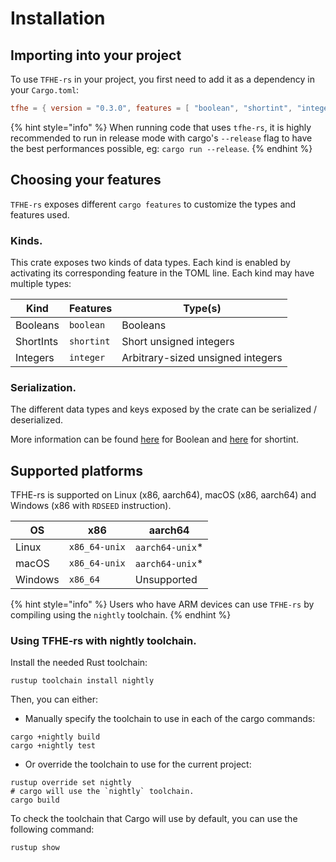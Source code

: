 # Installation

## Importing into your project

To use `TFHE-rs` in your project, you first need to add it as a dependency in your `Cargo.toml`:

```toml
tfhe = { version = "0.3.0", features = [ "boolean", "shortint", "integer", "x86_64-unix" ] }
```

{% hint style="info" %}
When running code that uses `tfhe-rs`, it is highly recommended to run in release mode with cargo's `--release` flag to have the best performances possible, eg: `cargo run --release`.
{% endhint %}

## Choosing your features

`TFHE-rs` exposes different `cargo features` to customize the types and features used.

### Kinds.

This crate exposes two kinds of data types. Each kind is enabled by activating its corresponding feature in the TOML line. Each kind may have multiple types:

| Kind      | Features   | Type(s)                           |
| --------- | ---------- | --------------------------------- |
| Booleans  | `boolean`  | Booleans                          |
| ShortInts | `shortint` | Short unsigned integers           |
| Integers  | `integer`  | Arbitrary-sized unsigned integers |

### Serialization.

The different data types and keys exposed by the crate can be serialized / deserialized.

More information can be found [here](../Boolean/serialization.md) for Boolean and [here](../shortint/serialization.md) for shortint.

## Supported platforms

TFHE-rs is supported on Linux (x86, aarch64), macOS (x86, aarch64) and Windows (x86 with `RDSEED` instruction).

| OS      | x86           | aarch64          |
| ------- | ------------- | ---------------- |
| Linux   | `x86_64-unix` | `aarch64-unix`\* |
| macOS   | `x86_64-unix` | `aarch64-unix`\* |
| Windows | `x86_64`      | Unsupported      |

{% hint style="info" %}
Users who have ARM devices can use `TFHE-rs` by compiling using the `nightly` toolchain.
{% endhint %}

### Using TFHE-rs with nightly toolchain.

Install the needed Rust toolchain:

```shell
rustup toolchain install nightly
```

Then, you can either:

* Manually specify the toolchain to use in each of the cargo commands:

```shell
cargo +nightly build
cargo +nightly test
```

* Or override the toolchain to use for the current project:

```shell
rustup override set nightly
# cargo will use the `nightly` toolchain.
cargo build
```

To check the toolchain that Cargo will use by default, you can use the following command:

```shell
rustup show
```
